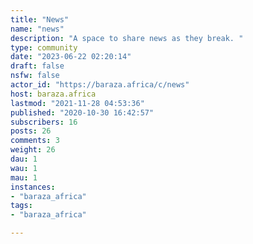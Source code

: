 ```yaml
---
title: "News" 
name: "news"
description: "A space to share news as they break. "
type: community
date: "2023-06-22 02:20:14"
draft: false
nsfw: false
actor_id: "https://baraza.africa/c/news"
host: baraza.africa
lastmod: "2021-11-28 04:53:36"
published: "2020-10-30 16:42:57"
subscribers: 16
posts: 26
comments: 3
weight: 26
dau: 1
wau: 1
mau: 1
instances:
- "baraza_africa"
tags: 
- "baraza_africa"

---
```

